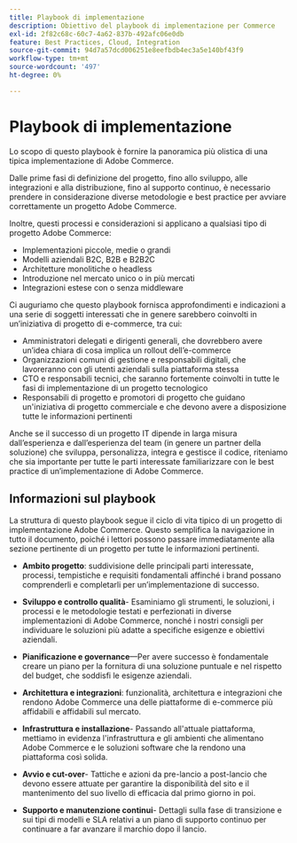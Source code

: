 ```yaml
---
title: Playbook di implementazione
description: Obiettivo del playbook di implementazione per Commerce
exl-id: 2f82c68c-60c7-4a62-837b-492afc06e0db
feature: Best Practices, Cloud, Integration
source-git-commit: 94d7a57dcd006251e8eefbdb4ec3a5e140bf43f9
workflow-type: tm+mt
source-wordcount: '497'
ht-degree: 0%

---
```


# Playbook di implementazione

Lo scopo di questo playbook è fornire la panoramica più olistica di una tipica implementazione di Adobe Commerce.

Dalle prime fasi di definizione del progetto, fino allo sviluppo, alle integrazioni e alla distribuzione, fino al supporto continuo, è necessario prendere in considerazione diverse metodologie e best practice per avviare correttamente un progetto Adobe Commerce.

Inoltre, questi processi e considerazioni si applicano a qualsiasi tipo di progetto Adobe Commerce:

- Implementazioni piccole, medie o grandi
- Modelli aziendali B2C, B2B e B2B2C
- Architetture monolitiche o headless
- Introduzione nel mercato unico o in più mercati
- Integrazioni estese con o senza middleware

Ci auguriamo che questo playbook fornisca approfondimenti e indicazioni a una serie di soggetti interessati che in genere sarebbero coinvolti in un’iniziativa di progetto di e-commerce, tra cui:

- Amministratori delegati e dirigenti generali, che dovrebbero avere un’idea chiara di cosa implica un rollout dell’e-commerce
- Organizzazioni comuni di gestione e responsabili digitali, che lavoreranno con gli utenti aziendali sulla piattaforma stessa
- CTO e responsabili tecnici, che saranno fortemente coinvolti in tutte le fasi di implementazione di un progetto tecnologico
- Responsabili di progetto e promotori di progetto che guidano un&#39;iniziativa di progetto commerciale e che devono avere a disposizione tutte le informazioni pertinenti

Anche se il successo di un progetto IT dipende in larga misura dall’esperienza e dall’esperienza del team (in genere un partner della soluzione) che sviluppa, personalizza, integra e gestisce il codice, riteniamo che sia importante per tutte le parti interessate familiarizzare con le best practice di un’implementazione di Adobe Commerce.

## Informazioni sul playbook

La struttura di questo playbook segue il ciclo di vita tipico di un progetto di implementazione Adobe Commerce. Questo semplifica la navigazione in tutto il documento, poiché i lettori possono passare immediatamente alla sezione pertinente di un progetto per tutte le informazioni pertinenti.

- **Ambito progetto**: suddivisione delle principali parti interessate, processi, tempistiche e requisiti fondamentali affinché i brand possano comprenderli e completarli per un’implementazione di successo.

- **Sviluppo e controllo qualità**- Esaminiamo gli strumenti, le soluzioni, i processi e le metodologie testati e perfezionati in diverse implementazioni di Adobe Commerce, nonché i nostri consigli per individuare le soluzioni più adatte a specifiche esigenze e obiettivi aziendali.

- **Pianificazione e governance**—Per avere successo è fondamentale creare un piano per la fornitura di una soluzione puntuale e nel rispetto del budget, che soddisfi le esigenze aziendali.

- **Architettura e integrazioni**: funzionalità, architettura e integrazioni che rendono Adobe Commerce una delle piattaforme di e-commerce più affidabili e affidabili sul mercato.

- **Infrastruttura e installazione**- Passando all&#39;attuale piattaforma, mettiamo in evidenza l&#39;infrastruttura e gli ambienti che alimentano Adobe Commerce e le soluzioni software che la rendono una piattaforma così solida.

- **Avvio e cut-over**- Tattiche e azioni da pre-lancio a post-lancio che devono essere attuate per garantire la disponibilità del sito e il mantenimento del suo livello di efficacia dal primo giorno in poi.

- **Supporto e manutenzione continui**- Dettagli sulla fase di transizione e sui tipi di modelli e SLA relativi a un piano di supporto continuo per continuare a far avanzare il marchio dopo il lancio.
